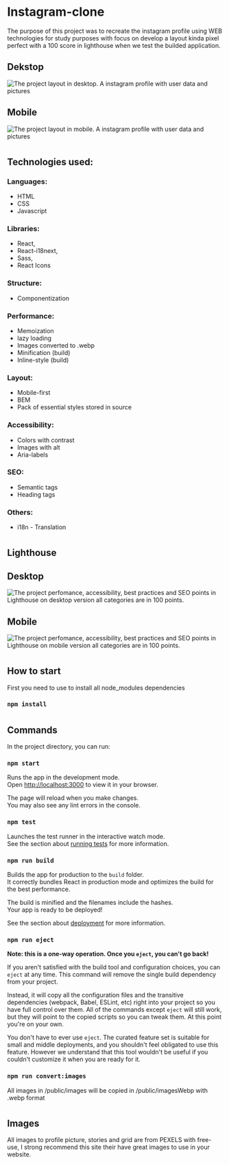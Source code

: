 # Instagram-clone

The purpose of this project was to recreate the instagram profile using WEB technologies for study purposes with focus on develop a layout kinda pixel perfect with a 100 score in lighthouse when we test the builded application.

## Dekstop
![The project layout in desktop. A instagram profile with user data and pictures](./readMe/desktopScreen.jpg)
## Mobile
![The project layout in mobile. A instagram profile with user data and pictures](./readMe/mobileScreen.jpg)

#

## Technologies used:
### Languages:
 - HTML
 - CSS
 - Javascript

### Libraries:
- React,
- React-i18next,
- Sass,
- React Icons

### Structure:
- Componentization

### Performance:
- Memoization
- lazy loading
- Images converted to .webp
- Minification (build)
- Inline-style (build)

### Layout:
- Mobile-first
- BEM
- Pack of essential styles stored in source

### Accessibility:
- Colors with contrast
- Images with alt
- Aria-labels

### SEO:
- Semantic tags
- Heading tags

### Others:
- i18n - Translation
#

## Lighthouse

## Desktop
![The project perfomance, accessibility, best practices and SEO points in Lighthouse on desktop version all categories are in 100 points.](./readMe/desktopLightHouse.jpg)

## Mobile
![The project perfomance, accessibility, best practices and SEO points in Lighthouse on mobile version all categories are in 100 points.](./readMe/mobileLightHouse.jpg)


#

## How to start
First you need to use to install all node_modules dependencies
### `npm install`

#

## Commands
In the project directory, you can run:

### `npm start`

Runs the app in the development mode.\
Open [http://localhost:3000](http://localhost:3000) to view it in your browser.

The page will reload when you make changes.\
You may also see any lint errors in the console.

### `npm test`

Launches the test runner in the interactive watch mode.\
See the section about [running tests](https://facebook.github.io/create-react-app/docs/running-tests) for more information.

### `npm run build`

Builds the app for production to the `build` folder.\
It correctly bundles React in production mode and optimizes the build for the best performance.

The build is minified and the filenames include the hashes.\
Your app is ready to be deployed!

See the section about [deployment](https://facebook.github.io/create-react-app/docs/deployment) for more information.

### `npm run eject`

**Note: this is a one-way operation. Once you `eject`, you can't go back!**

If you aren't satisfied with the build tool and configuration choices, you can `eject` at any time. This command will remove the single build dependency from your project.

Instead, it will copy all the configuration files and the transitive dependencies (webpack, Babel, ESLint, etc) right into your project so you have full control over them. All of the commands except `eject` will still work, but they will point to the copied scripts so you can tweak them. At this point you're on your own.

You don't have to ever use `eject`. The curated feature set is suitable for small and middle deployments, and you shouldn't feel obligated to use this feature. However we understand that this tool wouldn't be useful if you couldn't customize it when you are ready for it.


### `npm run convert:images`
All images in /public/images will be copied in /public/imagesWebp with .webp format
#

## Images
All images to profile picture, stories and grid are from PEXELS with free-use, I strong recommend this site their have great images to use in your website.
#
